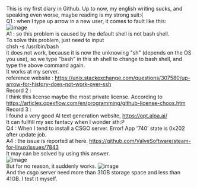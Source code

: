 This is my first diary in Github. Up to now, my english writing sucks, and speaking even worse, maybe reading is my strong suit:{  
Q1 : when I type up arrow in a new user, it comes to fault like this:  
  ![image](https://user-images.githubusercontent.com/50364332/205663885-1ee60dfe-bb1f-477b-b01a-857fba4c1547.png)  
A1 : so this problem is caused by the default shell is not bash shell.  
  To solve this problem, just need to input  
            chsh -s /usr/bin/bash  
  it does not work, because it is now the unknowing "sh" (depends on the OS you use), so we type "bash" in this sh shell to change to bash shell, and type the above command again.  
  It works at my server.  
  reference website : https://unix.stackexchange.com/questions/307580/up-arrow-for-history-does-not-work-over-ssh  
Record 2 :  
  I think this license maybe the most private license. According to https://articles.opexflow.com/en/programming/github-license-choos.htm  
Record 3 :  
  I found a very good AI text generation website, https://opt.alpa.ai/  
  It can fullfill my sex fantacy when I wonder sth:P  
Q4 : When I tend to install a CSGO server. Error! App '740' state is 0x202 after update job.  
A4 : the issue is reported at here. https://github.com/ValveSoftware/steam-for-linux/issues/7843  
  It may can be solved by using this answer.  
  ![image](https://user-images.githubusercontent.com/50364332/205685373-7f0e7e33-1789-4576-834b-02d39c774f3f.png)  
  But for no reason, it suddenly works.  ![image](https://user-images.githubusercontent.com/50364332/205684400-bbb5ad12-8b7a-4094-a6e5-1cb262d32cfc.png)  
  And the csgo server need more than 31GB storage space and less than 41GB. I test it myself.

